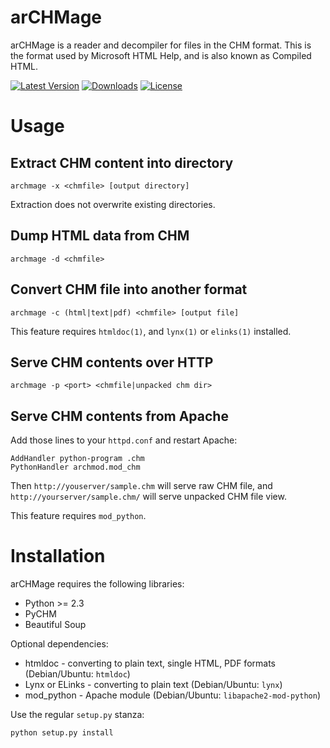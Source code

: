 arCHMage
========

arCHMage is a reader and decompiler for files in the CHM format.  This is the
format used by Microsoft HTML Help, and is also known as Compiled HTML.

[![Latest Version](https://pypip.in/version/archmage/badge.svg)](https://pypi.python.org/pypi/archmage/)
[![Downloads](https://pypip.in/download/archmage/badge.svg)](https://pypi.python.org/pypi/archmage/)
[![License](https://pypip.in/license/archmage/badge.svg)](https://pypi.python.org/pypi/archmage/)

Usage
=====

Extract CHM content into directory
----------------------------------

    archmage -x <chmfile> [output directory]

Extraction does not overwrite existing directories.

Dump HTML data from CHM
-----------------------

    archmage -d <chmfile>

Convert CHM file into another format
------------------------------------

    archmage -c (html|text|pdf) <chmfile> [output file]

This feature requires `htmldoc(1)`, and `lynx(1)` or `elinks(1)` installed.

Serve CHM contents over HTTP
----------------------------

    archmage -p <port> <chmfile|unpacked chm dir>

Serve CHM contents from Apache
------------------------------

Add those lines to your `httpd.conf` and restart Apache:

    AddHandler python-program .chm
    PythonHandler archmod.mod_chm

Then `http://youserver/sample.chm` will serve raw CHM file, and
`http://yourserver/sample.chm/` will serve unpacked CHM file view.

This feature requires `mod_python`.

Installation
============

arCHMage requires the following libraries:

  * Python >= 2.3
  * PyCHM
  * Beautiful Soup

Optional dependencies:

  * htmldoc - converting to plain text, single HTML, PDF formats
    (Debian/Ubuntu: `htmldoc`)
  * Lynx or ELinks - converting to plain text
    (Debian/Ubuntu: `lynx`)
  * mod_python - Apache module
    (Debian/Ubuntu: `libapache2-mod-python`)

Use the regular `setup.py` stanza:

    python setup.py install
